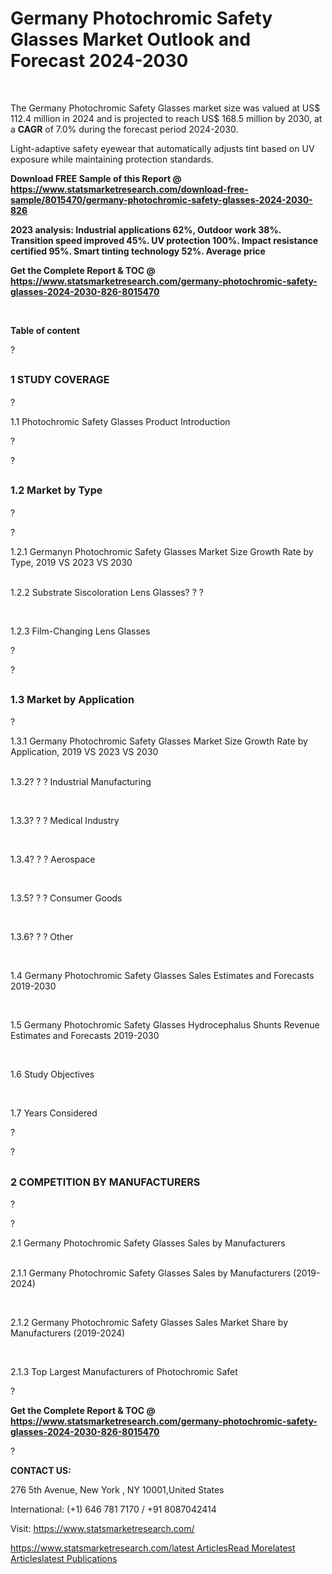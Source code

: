 <h1>Germany Photochromic Safety Glasses Market Outlook and Forecast 2024-2030</h1><br/><p>The Germany Photochromic Safety Glasses market size was valued at US$ 112.4 million in 2024 and is projected to reach US$ 168.5 million by 2030, at a <strong>CAGR</strong> of 7.0% during the forecast period 2024-2030.</p>
 
 
 
 <p>Light-adaptive safety eyewear that automatically adjusts tint based on UV exposure while maintaining protection standards.</p>
 
 
 
 <p><strong>Download FREE Sample of this Report @ <a href="https://www.statsmarketresearch.com/download-free-sample/8015470/germany-photochromic-safety-glasses-2024-2030-826">https://www.statsmarketresearch.com/download-free-sample/8015470/germany-photochromic-safety-glasses-2024-2030-826</a></strong></p>
 
 
 
 <p><strong>2023 analysis: Industrial applications 62%, Outdoor work 38%. Transition speed improved 45%. UV protection 100%. Impact resistance certified 95%. Smart tinting technology 52%. Average price</strong></p>
 
 
 
 <div><b>Get the Complete Report & TOC @ <a href="https://www.statsmarketresearch.com/germany-photochromic-safety-glasses-2024-2030-826-8015470">https://www.statsmarketresearch.com/germany-photochromic-safety-glasses-2024-2030-826-8015470</a></b></div>
 
 
 
 <p><br />
 
 <b>Table of content</b></p>
 
 
 
 <p>? </p>
 
 
 
 <h2><span style="font-size:16px"><strong>1 STUDY COVERAGE</strong></span></h2>
 
 
 
 <p>? </p>
 
 
 
 <p>1.1 Photochromic Safety Glasses Product Introduction</p>
 
 
 
 <p>? </p>
 
 
 
 <p>? </p>
 
 
 
 <h2><span style="font-size:16px"><strong>1.2 Market by Type</strong></span></h2>
 
 
 
 <p>? </p>
 
 
 
 <p>? </p>
 
 
 
 <p>1.2.1 Germanyn Photochromic Safety Glasses Market Size Growth Rate by Type, 2019 VS 2023 VS 2030<br />
 
 <br />
 
 1.2.2 Substrate Siscoloration Lens Glasses? ? ? <br />
 
 <br />
 
 1.2.3 Film-Changing Lens Glasses<br />
 
 ? </p>
 
 
 
 <p>? </p>
 
 
 
 <h2><span style="font-size:16px"><strong>1.3 Market by Application</strong></span></h2>
 
 
 
 <p>? </p>
 
 
 
 <p>1.3.1 Germany Photochromic Safety Glasses Market Size Growth Rate by Application, 2019 VS 2023 VS 2030<br />
 
 <br />
 
 1.3.2? ? ? Industrial Manufacturing<br />
 
 <br />
 
 1.3.3? ? ? Medical Industry<br />
 
 <br />
 
 1.3.4? ? ? Aerospace<br />
 
 <br />
 
 1.3.5? ? ? Consumer Goods<br />
 
 <br />
 
 1.3.6? ? ? Other<br />
 
 <br />
 
 1.4 Germany Photochromic Safety Glasses Sales Estimates and Forecasts 2019-2030<br />
 
 <br />
 
 1.5 Germany Photochromic Safety Glasses Hydrocephalus Shunts Revenue Estimates and Forecasts 2019-2030<br />
 
 <br />
 
 1.6 Study Objectives<br />
 
 <br />
 
 1.7 Years Considered</p>
 
 
 
 <p>? </p>
 
 
 
 <p>? </p>
 
 
 
 <h2><span style="font-size:16px"><strong>2 COMPETITION BY MANUFACTURERS</strong></span></h2>
 
 
 
 <p>? </p>
 
 
 
 <p>? </p>
 
 
 
 <p>2.1 Germany Photochromic Safety Glasses Sales by Manufacturers<br />
 
 <br />
 
 2.1.1 Germany Photochromic Safety Glasses Sales by Manufacturers (2019-2024)<br />
 
 <br />
 
 2.1.2 Germany Photochromic Safety Glasses Sales Market Share by Manufacturers (2019-2024)<br />
 
 <br />
 
 2.1.3 Top Largest Manufacturers of Photochromic Safet</p>
 
 
 
 <p>? </p>
 
 
 
 <div><b>Get the Complete Report & TOC @ <a href="https://www.statsmarketresearch.com/germany-photochromic-safety-glasses-2024-2030-826-8015470">https://www.statsmarketresearch.com/germany-photochromic-safety-glasses-2024-2030-826-8015470</a></b></div>
 
 
 
 <p>? </p>
 
 
 
 <p><b>CONTACT US:</b><br />
 
 276 5th Avenue, New York , NY 10001,United States<br />
 
 International: (+1) 646 781 7170 / +91 8087042414<br />
 
 Visit: <a href="https://www.statsmarketresearch.com/">https://www.statsmarketresearch.com/</a><br />
 
 <a href="https://gyeongbokgung.com">https://www.statsmarketresearch.com/</a><a href="https://hallyeomaritime.com">latest Articles</a><a href="https://jingwansa.com">Read More</a><a href="https://nguoiviet.jp/">latest Articles</a><a href="https://www.intelmarketresearch.com/">latest Publications</a></p>